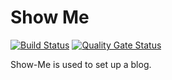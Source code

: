# Show Me

[![Build Status](https://travis-ci.com/S2U2MLancer/show-me-blog.svg?branch=dev)](https://travis-ci.com/S2U2MLancer/show-me-blog)
[![Quality Gate Status](https://sonarcloud.io/api/project_badges/measure?project=S2U2MLancer_show-me-blog&metric=alert_status)](https://sonarcloud.io/dashboard?id=S2U2MLancer_show-me-blog)

Show-Me is used to set up a blog.
